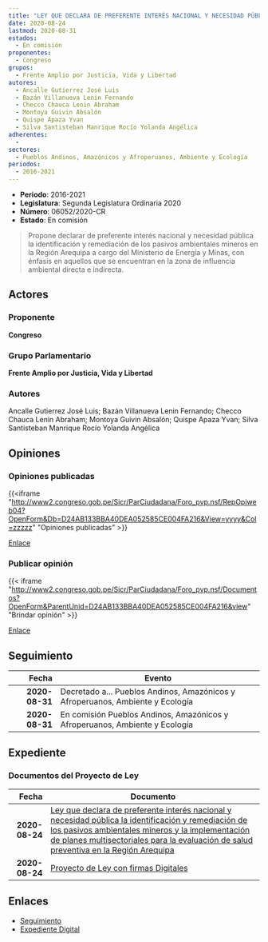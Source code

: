 ```yaml
---
title: "LEY QUE DECLARA DE PREFERENTE INTERÉS NACIONAL Y NECESIDAD PÚBLICA LA IDENTIFICACIÓN Y REMEDIACIÓN DE LOS PASIVOS AMBIENTALES MINEROS Y LA IMPLEMENTACIÓN DE PLANES MULTISECTORIALES PARA LA EVALUACIÓN DE SALUD PREVENTIVA EN LA REGIÓN AREQUIPA"
date: 2020-08-24
lastmod: 2020-08-31
estados: 
  - En comisión
proponentes: 
  - Congreso
grupos: 
  - Frente Amplio por Justicia, Vida y Libertad
autores: 
  - Ancalle Gutierrez José Luis
  - Bazán Villanueva Lenin Fernando
  - Checco Chauca Lenin Abraham
  - Montoya Guivin Absalón
  - Quispe Apaza Yvan
  - Silva Santisteban Manrique Rocío Yolanda Angélica
adherentes: 
  - 
sectores: 
  - Pueblos Andinos, Amazónicos y Afroperuanos, Ambiente y Ecología
periodos: 
  - 2016-2021
---
```


- **Periodo**: 2016-2021
- **Legislatura**: Segunda Legislatura Ordinaria 2020
- **Número**: 06052/2020-CR
- **Estado**: En comisión

> Propone declarar de preferente interés nacional y necesidad pública la identificación y remediación de los pasivos ambientales mineros en la Región Arequipa a cargo del Ministerio de Energía y Minas, con énfasis en aquellos que se encuentran en la zona de influencia ambiental directa e indirecta.


## Actores

### Proponente

**Congreso**

### Grupo Parlamentario

**Frente Amplio por Justicia, Vida y Libertad**

### Autores

Ancalle Gutierrez José Luis; Bazán Villanueva Lenin Fernando; Checco Chauca Lenin Abraham; Montoya Guivin Absalón; Quispe Apaza Yvan; Silva Santisteban Manrique Rocío Yolanda Angélica


## Opiniones

### Opiniones publicadas

{{<iframe "http://www2.congreso.gob.pe/Sicr/ParCiudadana/Foro_pvp.nsf/RepOpiweb04?OpenForm&Db=D24AB133BBA40DEA052585CE004FA216&View=yyyy&Col=zzzzz" "Opiniones publicadas" >}}

[Enlace](http://www2.congreso.gob.pe/Sicr/ParCiudadana/Foro_pvp.nsf/RepOpiweb04?OpenForm&Db=D24AB133BBA40DEA052585CE004FA216&View=yyyy&Col=zzzzz)
### Publicar opinión

{{< iframe "http://www2.congreso.gob.pe/Sicr/ParCiudadana/Foro_pvp.nsf/Documentos?OpenForm&ParentUnid=D24AB133BBA40DEA052585CE004FA216&view" "Brindar opinión" >}}

[Enlace](http://www2.congreso.gob.pe/Sicr/ParCiudadana/Foro_pvp.nsf/Documentos?OpenForm&ParentUnid=D24AB133BBA40DEA052585CE004FA216&view)

## Seguimiento

| Fecha | Evento |
|------:|--------|
| **2020-08-31** | Decretado a... Pueblos Andinos, Amazónicos y Afroperuanos, Ambiente y Ecología|
| **2020-08-31** | En comisión Pueblos Andinos, Amazónicos y Afroperuanos, Ambiente y Ecología|


## Expediente


### Documentos del Proyecto de Ley

| Fecha | Documento |
|------:|--------|
| **2020-08-24** | [Ley que declara de preferente interés nacional y necesidad pública la identificación y remediación de los pasivos ambientales mineros y la implementación de planes multisectoriales para la evaluación de salud preventiva en la Región Arequipa](http://www.leyes.congreso.gob.pe/Documentos/2016_2021/Proyectos_de_Ley_y_de_Resoluciones_Legislativas/PL06052-20200824.pdf) |
| **2020-08-24** | [Proyecto de Ley con firmas Digitales](http://www.leyes.congreso.gob.pe/Documentos/2016_2021/Proyectos_de_Ley_y_de_Resoluciones_Legislativas/Proyectos_Firmas_digitales/PL06052.pdf) |

## Enlaces 

- [Seguimiento](http://www2.congreso.gob.pe/Sicr/TraDocEstProc/CLProLey2016.nsf/f7fff46988ca05b1052578e100829cc7/d0dc18225a0632f5052585ce0051fcca?OpenDocument)
- [Expediente Digital](http://www2.congreso.gob.pe/Sicr/TraDocEstProc/CLProLey2016.nsf/f7fff46988ca05b1052578e100829cc7/d0dc18225a0632f5052585ce0051fcca?OpenDocument&Click=05257FB7005EB655.eb71d0cf91d8294e05256cdf006b5706/$Body/0.1C6C)
